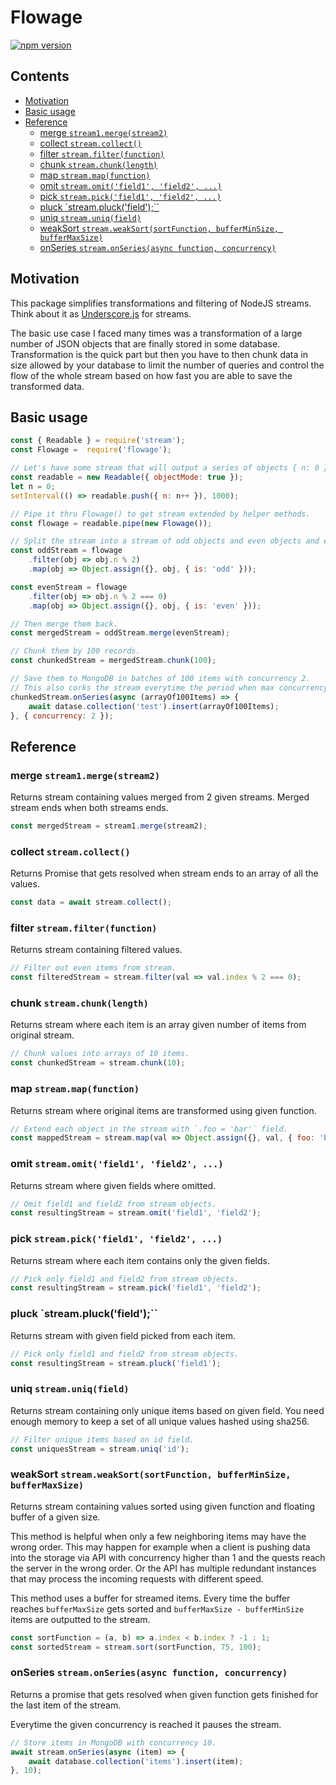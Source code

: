 # Flowage

[![npm version](https://badge.fury.io/js/flowage.svg)](https://www.npmjs.com/package/flowage)

## Contents

<!-- toc -->

- [Motivation](#motivation)
- [Basic usage](#basic-usage)
- [Reference](#reference)
  * [merge `stream1.merge(stream2)`](#merge-stream1mergestream2)
  * [collect `stream.collect()`](#collect-streamcollect)
  * [filter `stream.filter(function)`](#filter-streamfilterfunction)
  * [chunk `stream.chunk(length)`](#chunk-streamchunklength)
  * [map `stream.map(function)`](#map-streammapfunction)
  * [omit `stream.omit('field1', 'field2', ...)`](#omit-streamomitfield1-field2-)
  * [pick `stream.pick('field1', 'field2', ...)`](#pick-streampickfield1-field2-)
  * [pluck `stream.pluck('field');``](#pluck-streampluckfield)
  * [uniq `stream.uniq(field)`](#uniq-streamuniqfield)
  * [weakSort `stream.weakSort(sortFunction, bufferMinSize, bufferMaxSize)`](#weaksort-streamweaksortsortfunction-bufferminsize-buffermaxsize)
  * [onSeries `stream.onSeries(async function, concurrency)`](#onseries-streamonseriesasync-function-concurrency)

<!-- tocstop -->

## Motivation

This package simplifies transformations and filtering of NodeJS streams. Think about it as [Underscore.js](http://underscorejs.org)
for streams.

The basic use case I faced many times was a transformation of a large number of JSON objects that are finally stored in some database.
Transformation is the quick part but then you have to then chunk data in size allowed by your database to limit the number of queries
and control the flow of the whole stream based on how fast you are able to save the transformed data.

## Basic usage

```javascript
const { Readable } = require('stream');
const Flowage =  require('flowage');

// Let's have some stream that will output a series of objects { n: 0 }, { n: 1 }, { n: 2 }, { n: 3 }, ...
const readable = new Readable({ objectMode: true });
let n = 0;
setInterval(() => readable.push({ n: n++ }), 1000);

// Pipe it thru Flowage() to get stream extended by helper methods.
const flowage = readable.pipe(new Flowage());

// Split the stream into a stream of odd objects and even objects and extend them with some field is='odd' or is='even'.
const oddStream = flowage
    .filter(obj => obj.n % 2)
    .map(obj => Object.assign({}, obj, { is: 'odd' }));

const evenStream = flowage
    .filter(obj => obj.n % 2 === 0)
    .map(obj => Object.assign({}, obj, { is: 'even' }));

// Then merge them back.
const mergedStream = oddStream.merge(evenStream);

// Chunk them by 100 records.
const chunkedStream = mergedStream.chunk(100);

// Save them to MongoDB in batches of 100 items with concurrency 2.
// This also corks the stream everytime the period when max concurrency is reached.
chunkedStream.onSeries(async (arrayOf100Items) => {
    await datase.collection('test').insert(arrayOf100Items);
}, { concurrency: 2 });

```

## Reference

### merge `stream1.merge(stream2)`

Returns stream containing values merged from 2 given streams. Merged stream ends when both streams ends.

```javascript
const mergedStream = stream1.merge(stream2);
```

### collect `stream.collect()`

Returns Promise that gets resolved when stream ends to an array of all the values.

```javascript
const data = await stream.collect();
```

### filter `stream.filter(function)`

Returns stream containing filtered values.

```javascript
// Filter out even items from stream.
const filteredStream = stream.filter(val => val.index % 2 === 0);
```

### chunk `stream.chunk(length)`

Returns stream where each item is an array given number of items from original stream.

```javascript
// Chunk values into arrays of 10 items.
const chunkedStream = stream.chunk(10);
```

### map `stream.map(function)`

Returns stream where original items are transformed using given function.

```javascript
// Extend each object in the stream with `.foo = 'bar'` field.
const mappedStream = stream.map(val => Object.assign({}, val, { foo: 'bar' }));
```

### omit `stream.omit('field1', 'field2', ...)`

Returns stream where given fields where omitted.

```javascript
// Omit field1 and field2 from stream objects.
const resultingStream = stream.omit('field1', 'field2');
```

### pick `stream.pick('field1', 'field2', ...)`

Returns stream where each item contains only the given fields.

```javascript
// Pick only field1 and field2 from stream objects.
const resultingStream = stream.pick('field1', 'field2');
```

### pluck `stream.pluck('field');``

Returns stream with given field picked from each item.

```javascript
// Pick only field1 and field2 from stream objects.
const resultingStream = stream.pluck('field1');
```

### uniq `stream.uniq(field)`

Returns stream containing only unique items based on given field.
You need enough memory to keep a set of all unique values hashed using sha256.

```javascript
// Filter unique items based on id field.
const uniquesStream = stream.uniq('id');
```

### weakSort `stream.weakSort(sortFunction, bufferMinSize, bufferMaxSize)`

Returns stream containing values sorted using given function and floating buffer of a given size.

This method is helpful when only a few neighboring items may have the wrong order. This may happen
for example when a client is pushing data into the storage via API with concurrency higher than 1 and the
quests reach the server in the wrong order. Or the API has multiple redundant instances that may process
the incoming requests with different speed.

This method uses a buffer for streamed items. Every time the buffer reaches `bufferMaxSize` gets
sorted and `bufferMaxSize - bufferMinSize` items are outputted to the stream.

```javascript
const sortFunction = (a, b) => a.index < b.index ? -1 : 1;
const sortedStream = stream.sort(sortFunction, 75, 100);
```

### onSeries `stream.onSeries(async function, concurrency)`

Returns a promise that gets resolved when given function gets finished for the last item of the stream.

Everytime the given concurrency is reached it pauses the stream.

```javascript
// Store items in MongoDB with concurrency 10.
await stream.onSeries(async (item) => {
    await database.collection('items').insert(item);
}, 10);
```
